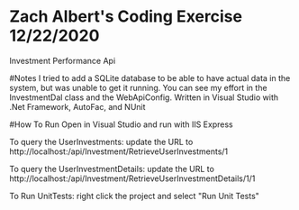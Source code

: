 # Zach Albert's Coding Exercise 12/22/2020

Investment Performance Api

#Notes
I tried to add a SQLite database to be able to have actual data in the system, but was unable to get it running.  You can see my effort in the InvestmentDal class and the WebApiConfig.
Written in Visual Studio with .Net Framework, AutoFac, and NUnit

#How To Run
Open in Visual Studio and run with IIS Express

To query the UserInvestments: update the URL to http://localhost:<port number>/api/Investment/RetrieveUserInvestments/1

To query the UserInvestmentDetails: update the URL to http://localhost:<port number>/api/Investment/RetrieveUserInvestmentDetails/1/1

To Run UnitTests: right click the project and select "Run Unit Tests"


